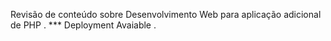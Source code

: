 Revisão de conteúdo sobre Desenvolvimento Web para aplicação adicional de PHP .
*** Deployment Avaiable .
